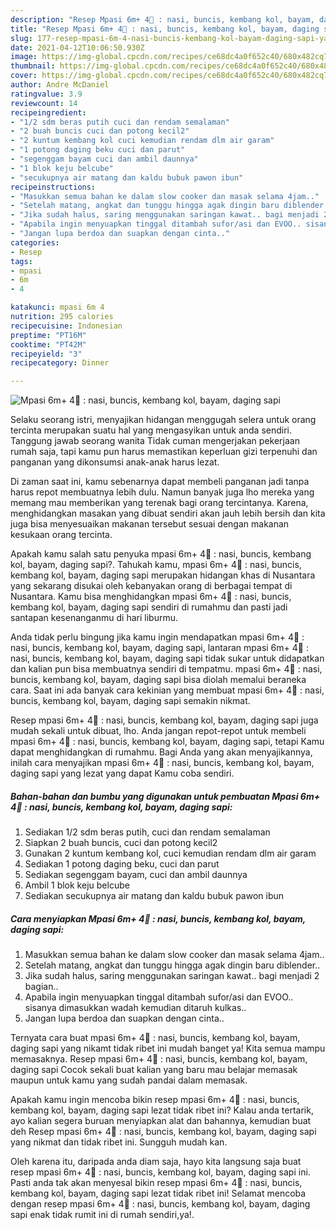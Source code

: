 ```yaml
---
description: "Resep Mpasi 6m+ 4🌟 : nasi, buncis, kembang kol, bayam, daging sapi yang enak Untuk Jualan"
title: "Resep Mpasi 6m+ 4🌟 : nasi, buncis, kembang kol, bayam, daging sapi yang enak Untuk Jualan"
slug: 177-resep-mpasi-6m-4-nasi-buncis-kembang-kol-bayam-daging-sapi-yang-enak-untuk-jualan
date: 2021-04-12T10:06:50.930Z
image: https://img-global.cpcdn.com/recipes/ce68dc4a0f652c40/680x482cq70/mpasi-6m-4🌟-nasi-buncis-kembang-kol-bayam-daging-sapi-foto-resep-utama.jpg
thumbnail: https://img-global.cpcdn.com/recipes/ce68dc4a0f652c40/680x482cq70/mpasi-6m-4🌟-nasi-buncis-kembang-kol-bayam-daging-sapi-foto-resep-utama.jpg
cover: https://img-global.cpcdn.com/recipes/ce68dc4a0f652c40/680x482cq70/mpasi-6m-4🌟-nasi-buncis-kembang-kol-bayam-daging-sapi-foto-resep-utama.jpg
author: Andre McDaniel
ratingvalue: 3.9
reviewcount: 14
recipeingredient:
- "1/2 sdm beras putih cuci dan rendam semalaman"
- "2 buah buncis cuci dan potong kecil2"
- "2 kuntum kembang kol cuci kemudian rendam dlm air garam"
- "1 potong daging beku cuci dan parut"
- "segenggam bayam cuci dan ambil daunnya"
- "1 blok keju belcube"
- "secukupnya air matang dan kaldu bubuk pawon ibun"
recipeinstructions:
- "Masukkan semua bahan ke dalam slow cooker dan masak selama 4jam.."
- "Setelah matang, angkat dan tunggu hingga agak dingin baru diblender.."
- "Jika sudah halus, saring menggunakan saringan kawat.. bagi menjadi 2 bagian.."
- "Apabila ingin menyuapkan tinggal ditambah sufor/asi dan EVOO.. sisanya dimasukkan wadah kemudian ditaruh kulkas.."
- "Jangan lupa berdoa dan suapkan dengan cinta.."
categories:
- Resep
tags:
- mpasi
- 6m
- 4

katakunci: mpasi 6m 4 
nutrition: 295 calories
recipecuisine: Indonesian
preptime: "PT16M"
cooktime: "PT42M"
recipeyield: "3"
recipecategory: Dinner

---
```



![Mpasi 6m+ 4🌟 : nasi, buncis, kembang kol, bayam, daging sapi](https://img-global.cpcdn.com/recipes/ce68dc4a0f652c40/680x482cq70/mpasi-6m-4🌟-nasi-buncis-kembang-kol-bayam-daging-sapi-foto-resep-utama.jpg)

Selaku seorang istri, menyajikan hidangan menggugah selera untuk orang tercinta merupakan suatu hal yang mengasyikan untuk anda sendiri. Tanggung jawab seorang  wanita Tidak cuman mengerjakan pekerjaan rumah saja, tapi kamu pun harus memastikan keperluan gizi terpenuhi dan panganan yang dikonsumsi anak-anak harus lezat.

Di zaman  saat ini, kamu sebenarnya dapat membeli panganan jadi tanpa harus repot membuatnya lebih dulu. Namun banyak juga lho mereka yang memang mau memberikan yang terenak bagi orang tercintanya. Karena, menghidangkan masakan yang dibuat sendiri akan jauh lebih bersih dan kita juga bisa menyesuaikan makanan tersebut sesuai dengan makanan kesukaan orang tercinta. 



Apakah kamu salah satu penyuka mpasi 6m+ 4🌟 : nasi, buncis, kembang kol, bayam, daging sapi?. Tahukah kamu, mpasi 6m+ 4🌟 : nasi, buncis, kembang kol, bayam, daging sapi merupakan hidangan khas di Nusantara yang sekarang disukai oleh kebanyakan orang di berbagai tempat di Nusantara. Kamu bisa menghidangkan mpasi 6m+ 4🌟 : nasi, buncis, kembang kol, bayam, daging sapi sendiri di rumahmu dan pasti jadi santapan kesenanganmu di hari liburmu.

Anda tidak perlu bingung jika kamu ingin mendapatkan mpasi 6m+ 4🌟 : nasi, buncis, kembang kol, bayam, daging sapi, lantaran mpasi 6m+ 4🌟 : nasi, buncis, kembang kol, bayam, daging sapi tidak sukar untuk didapatkan dan kalian pun bisa membuatnya sendiri di tempatmu. mpasi 6m+ 4🌟 : nasi, buncis, kembang kol, bayam, daging sapi bisa diolah memalui beraneka cara. Saat ini ada banyak cara kekinian yang membuat mpasi 6m+ 4🌟 : nasi, buncis, kembang kol, bayam, daging sapi semakin nikmat.

Resep mpasi 6m+ 4🌟 : nasi, buncis, kembang kol, bayam, daging sapi juga mudah sekali untuk dibuat, lho. Anda jangan repot-repot untuk membeli mpasi 6m+ 4🌟 : nasi, buncis, kembang kol, bayam, daging sapi, tetapi Kamu dapat menghidangkan di rumahmu. Bagi Anda yang akan menyajikannya, inilah cara menyajikan mpasi 6m+ 4🌟 : nasi, buncis, kembang kol, bayam, daging sapi yang lezat yang dapat Kamu coba sendiri.

<!--inarticleads1-->

##### Bahan-bahan dan bumbu yang digunakan untuk pembuatan Mpasi 6m+ 4🌟 : nasi, buncis, kembang kol, bayam, daging sapi:

1. Sediakan 1/2 sdm beras putih, cuci dan rendam semalaman
1. Siapkan 2 buah buncis, cuci dan potong kecil2
1. Gunakan 2 kuntum kembang kol, cuci kemudian rendam dlm air garam
1. Sediakan 1 potong daging beku, cuci dan parut
1. Sediakan segenggam bayam, cuci dan ambil daunnya
1. Ambil 1 blok keju belcube
1. Sediakan secukupnya air matang dan kaldu bubuk pawon ibun




<!--inarticleads2-->

##### Cara menyiapkan Mpasi 6m+ 4🌟 : nasi, buncis, kembang kol, bayam, daging sapi:

1. Masukkan semua bahan ke dalam slow cooker dan masak selama 4jam..
1. Setelah matang, angkat dan tunggu hingga agak dingin baru diblender..
1. Jika sudah halus, saring menggunakan saringan kawat.. bagi menjadi 2 bagian..
1. Apabila ingin menyuapkan tinggal ditambah sufor/asi dan EVOO.. sisanya dimasukkan wadah kemudian ditaruh kulkas..
1. Jangan lupa berdoa dan suapkan dengan cinta..




Ternyata cara buat mpasi 6m+ 4🌟 : nasi, buncis, kembang kol, bayam, daging sapi yang nikamt tidak ribet ini mudah banget ya! Kita semua mampu memasaknya. Resep mpasi 6m+ 4🌟 : nasi, buncis, kembang kol, bayam, daging sapi Cocok sekali buat kalian yang baru mau belajar memasak maupun untuk kamu yang sudah pandai dalam memasak.

Apakah kamu ingin mencoba bikin resep mpasi 6m+ 4🌟 : nasi, buncis, kembang kol, bayam, daging sapi lezat tidak ribet ini? Kalau anda tertarik, ayo kalian segera buruan menyiapkan alat dan bahannya, kemudian buat deh Resep mpasi 6m+ 4🌟 : nasi, buncis, kembang kol, bayam, daging sapi yang nikmat dan tidak ribet ini. Sungguh mudah kan. 

Oleh karena itu, daripada anda diam saja, hayo kita langsung saja buat resep mpasi 6m+ 4🌟 : nasi, buncis, kembang kol, bayam, daging sapi ini. Pasti anda tak akan menyesal bikin resep mpasi 6m+ 4🌟 : nasi, buncis, kembang kol, bayam, daging sapi lezat tidak ribet ini! Selamat mencoba dengan resep mpasi 6m+ 4🌟 : nasi, buncis, kembang kol, bayam, daging sapi enak tidak rumit ini di rumah sendiri,ya!.

